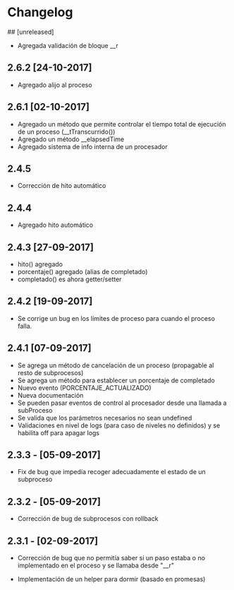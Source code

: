 # Changelog

## [unreleased]

- Agregada validación de bloque __r

## 2.6.2 [24-10-2017]

- Agregado alijo al proceso

## 2.6.1 [02-10-2017]

- Agregado un método que permite controlar el tiempo total
  de ejecución de un proceso (__tTranscurrido())
- Agregado un método __elapsedTime
- Agregado sistema de info interna de un procesador

## 2.4.5
- Corrección de hito automático

## 2.4.4
- Agregado hito automático

## 2.4.3 [27-09-2017]

- hito() agregado
- porcentaje() agregado (alias de completado)
- completado() es ahora getter/setter

## 2.4.2 [19-09-2017]

- Se corrige un bug en los límites de proceso para cuando el proceso falla.

## 2.4.1 [07-09-2017]

- Se agrega un método de cancelación de un proceso (propagable al resto de subprocesos)
- Se agrega un método para establecer un porcentaje de completado
- Nuevo evento (PORCENTAJE_ACTUALIZADO) 
- Nueva documentación
- Se pueden pasar eventos de control al procesador desde una llamada a subProceso
- Se valida que los parámetros necesarios no sean undefined
- Validaciones en nivel de logs (para caso de niveles no definidos) y se habilita off para apagar logs

## 2.3.3 - [05-09-2017]

- Fix de bug que impedía recoger adecuadamente el estado de un subproceso

## 2.3.2 - [05-09-2017]

- Corrección de bug de subprocesos con rollback

## 2.3.1 - [02-09-2017]

- Corrección de bug que no permitía saber si un paso estaba o no implementado en el proceso y se llamaba desde "\__r"

- Implementación de un helper para dormir (basado en promesas)




